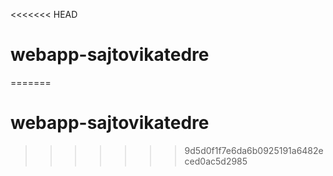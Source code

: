 <<<<<<< HEAD
# webapp-sajtovikatedre
=======
# webapp-sajtovikatedre
>>>>>>> 9d5d0f1f7e6da6b0925191a6482eced0ac5d2985
